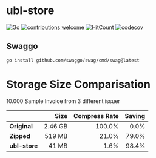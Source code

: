 # ubl-store

[![Go](https://github.com/codingtroop/ubl-store/actions/workflows/go.yml/badge.svg)](https://github.com/codingtroop/ubl-store/actions/workflows/go.yml)
[![contributions welcome](https://img.shields.io/badge/contributions-welcome-brightgreen.svg?style=flat)](https://github.com/codingtroop/ubl-store/issues)
[![HitCount](http://hits.dwyl.com/codingtroop/ubl-store.svg)](http://hits.dwyl.com/codingtroop/ubl-store)
[![codecov](https://codecov.io/gh/codingtroop/ubl-store/branch/main/graph/badge.svg?token=6E72396ORB)](https://codecov.io/gh/codingtroop/ubl-store)


## Swaggo

```shell
go install github.com/swaggo/swag/cmd/swag@latest
```

# Storage Size Comparisation

10.000 Sample Invoice from 3 different issuer

|           | Size    | Compress Rate | Saving |
|-----------|---------:|------:|------:|
| **Original**  | 2.46 GB | 100.0% |  0.0% 
| **Zipped**   | 519 MB  | 21.0%  | 79.0%
| **ubl-store** | 41 MB   | 1.6% | 98.4% |